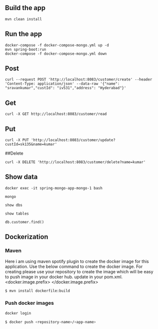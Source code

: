 ## Build the app

``` 
mvn clean install
```

## Run the app

``` 
docker-compose -f docker-compose-mongo.yml up -d
mvn spring-boot:run
docker-compose -f docker-compose-mongo.yml down

```

## Post

``` 
curl --request POST 'http://localhost:8083/customer/create' --header 'Content-Type: application/json' --data-raw '{"name": "sravankumar","custId": "iv531","address": "Hyderabad"}'
```

## Get 

```
curl -X GET http://localhost:8083/customer/read 
```

## Put

``` 
curl -X PUT 'http://localhost:8083/customer/update?custId=sk135&name=kumar' 
```

##Delete

```
curl -X DELETE 'http://localhost:8083/customer/delete?name=kumar' 
```




## Show data

```
docker exec -it spring-mongo-app-mongo-1 bash

mongo

show dbs

show tables

db.customer.find()

```


## Dockerization

### Maven 
Here i am using maven spotify plugin to create the docker image for this application.
Use the below command to create the docker image.
For creating please use your repository to create the image which will be easy to push image in your docker hub.
update in your pom.xml.
<docker.image.prefix> <your repo name> </docker.image.prefix>

```bash
$ mvn install dockerfile:build
```

### Push docker images

```bash
docker login

$ docker push <repository-name>/<app-name>

```

